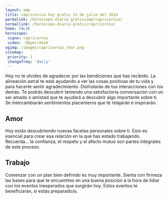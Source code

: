 ```yaml
---
layout: amp
title: capricornio hoy gratis 31 de julio del 2024 
permalink: /horoscopo-diario-gratis/amp/capricornio/
normallink: /horoscopo-diario-gratis/capricornio/
home: FALSE
horoscopo:
 signo: capricornio
 video: -DQpmrrAIeU
ogimg: /images/capricornio_char.png
sitemap:
 priority: 1
 changefreq: 'daily'
---
```



Hoy no te olvides de agradecer por las bendiciones que has recibido. La alineación astral te está ayudando a ver las cosas positivas de tu vida y para hacerte sentir agradecimiento. Disfrutarás de tus interacciones con los demás. Te podrás descubrir teniendo una satisfactoria conversación con un ser amado o amistad que te ayudará a descubrir algo importante sobre ti. Se intercambiarán sentimientos placenteros que te relajarán e inspirarán.

## Amor

Hoy estás descubriendo nuevas facetas personales sobre ti. Esto es esencial para crear esa relación en la que has estado trabajando. Recuerda... la confianza, el respeto y el afecto mutuo son partes integrales de este proceso.

## Trabajo

Comenzar con un plan bien definido es muy importante. Sienta con firmeza las bases para que te encuentres en una buena posición a la hora de lidiar con los eventos inesperados que surgirán hoy. Estos eventos te beneficiarán, si estás preparado/a.